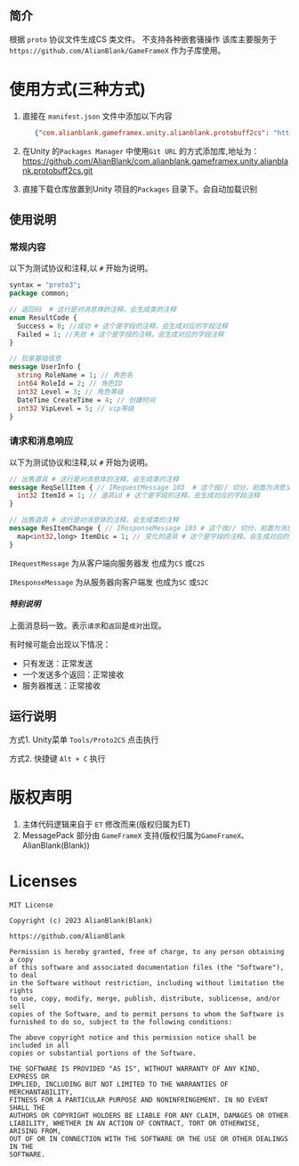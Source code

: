 ## 简介

根据 `proto` 协议文件生成CS 类文件。 不支持各种嵌套骚操作
该库主要服务于 `https://github.com/AlianBlank/GameFrameX` 作为子库使用。

# 使用方式(三种方式)

1. 直接在 `manifest.json` 文件中添加以下内容
   ```json
      {"com.alianblank.gameframex.unity.alianblank.protobuff2cs": "https://github.com/AlianBlank/com.alianblank.gameframex.unity.alianblank.protobuff2cs.git"}
    ```

2. 在Unity 的`Packages Manager` 中使用`Git URL` 的方式添加库,地址为：https://github.com/AlianBlank/com.alianblank.gameframex.unity.alianblank.protobuff2cs.git

3. 直接下载仓库放置到Unity 项目的`Packages` 目录下。会自动加载识别

## 使用说明

### 常规内容

以下为测试协议和注释,以 `#` 开始为说明。

```protobuf
syntax = "proto3";
package common;

// 返回码  # 这行是对消息体的注释。会生成类的注释
enum ResultCode {
  Success = 0; //成功 # 这个是字段的注释。会生成对应的字段注释
  Failed = 1; //失败 # 这个是字段的注释。会生成对应的字段注释
}

// 玩家基础信息
message UserInfo {
  string RoleName = 1; // 角色名
  int64 RoleId = 2; // 角色ID
  int32 Level = 3; // 角色等级
  DateTime CreateTime = 4; // 创建时间
  int32 VipLevel = 5; // vip等级
}
```

### 请求和消息响应

以下为测试协议和注释,以 `#` 开始为说明。

```protobuf
// 出售道具 # 这行是对消息体的注释。会生成类的注释
message ReqSellItem { // IRequestMessage 103  # 这个按// 切分，前面为消息父类, 后面为消息码，自己掌握消息码分类
  int32 ItemId = 1; // 道具id # 这个是字段的注释。会生成对应的字段注释
}

// 出售道具 # 这行是对消息体的注释。会生成类的注释
message ResItemChange { // IResponseMessage 103 # 这个按// 切分，前面为消息父类, 后面为消息码，自己掌握消息码分类
  map<int32,long> ItemDic = 1; // 变化的道具 # 这个是字段的注释。会生成对应的字段注释
}
```

`IRequestMessage` 为从客户端向服务器发 也成为`CS` 或`C2S`

`IResponseMessage` 为从服务器向客户端发 也成为`SC` 或`S2C`

#### *特别说明*

上面消息码一致。表示`请求`和`返回`是`成对`出现。

有时候可能会出现以下情况： 

- 只有发送：正常发送
- 一个发送多个返回：正常接收
- 服务器推送：正常接收

## 运行说明

方式1. Unity菜单 `Tools/Proto2CS` 点击执行

方式2. 快捷键 `Alt + C` 执行

# 版权声明

1. 主体代码逻辑来自于 `ET` 修改而来(版权归属为ET)
2. MessagePack 部分由 `GameFrameX` 支持(版权归属为`GameFrameX`、AlianBlank(Blank))

# Licenses

```
MIT License

Copyright (c) 2023 AlianBlank(Blank)

https://github.com/AlianBlank

Permission is hereby granted, free of charge, to any person obtaining a copy
of this software and associated documentation files (the "Software"), to deal
in the Software without restriction, including without limitation the rights
to use, copy, modify, merge, publish, distribute, sublicense, and/or sell
copies of the Software, and to permit persons to whom the Software is
furnished to do so, subject to the following conditions:

The above copyright notice and this permission notice shall be included in all
copies or substantial portions of the Software.

THE SOFTWARE IS PROVIDED "AS IS", WITHOUT WARRANTY OF ANY KIND, EXPRESS OR
IMPLIED, INCLUDING BUT NOT LIMITED TO THE WARRANTIES OF MERCHANTABILITY,
FITNESS FOR A PARTICULAR PURPOSE AND NONINFRINGEMENT. IN NO EVENT SHALL THE
AUTHORS OR COPYRIGHT HOLDERS BE LIABLE FOR ANY CLAIM, DAMAGES OR OTHER
LIABILITY, WHETHER IN AN ACTION OF CONTRACT, TORT OR OTHERWISE, ARISING FROM,
OUT OF OR IN CONNECTION WITH THE SOFTWARE OR THE USE OR OTHER DEALINGS IN THE
SOFTWARE.
```
